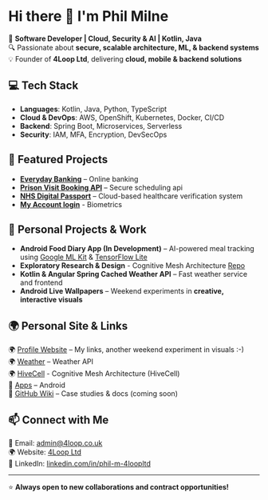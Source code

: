 # Hi there 👋 I'm Phil Milne  

🚀 **Software Developer | Cloud, Security & AI | Kotlin, Java**  
🔍 Passionate about **secure, scalable architecture, ML, & backend systems**  
💡 Founder of **4Loop Ltd**, delivering **cloud, mobile & backend solutions**  

## 💻 Tech Stack
- **Languages**: Kotlin, Java, Python, TypeScript
- **Cloud & DevOps**: AWS, OpenShift, Kubernetes, Docker, CI/CD
- **Backend**: Spring Boot, Microservices, Serverless
- **Security**: IAM, MFA, Encryption, DevSecOps

## 📌 Featured Projects
- **[Everyday Banking](https://www.lloydsbank.com/)** – Online banking  
- **[Prison Visit Booking API](https://github.com/ministryofjustice/visit-scheduler)** – Secure scheduling api  
- **[NHS Digital Passport](https://digital.nhs.uk/services/digital-staff-passport)** – Cloud-based healthcare verification system
- **[My Account login](https://www.legalandgeneral.com/existing-customers/my-account-login/)** - Biometrics
  
## 🌱 Personal Projects & Work  
- **Android Food Diary App (In Development)** – AI-powered meal tracking using [Google ML Kit](https://developers.google.com/ml-kit/) & [TensorFlow Lite](https://www.tensorflow.org/)  
- **Exploratory Research & Design** - Cognitive Mesh Architecture [Repo](https://github.com/4loopltd/HiveCell)
- **Kotlin & Angular Spring Cached Weather API** – Fast weather service and frontend 
- **Android Live Wallpapers** – Weekend experiments in **creative, interactive visuals**
  
## 🌍 Personal Site & Links  
🌍 [Profile Website](https://www.phil-milne.co.uk/) – My links, another weekend experiment in visuals :-)   
🌍 [Weather](https://forecast.phil-milne.co.uk/) – Weather API  
🌍 [HiveCell](http://www.hivecell.4loop.co.uk/) - Cognitive Mesh Architecture (HiveCell)  
🚀 [Apps](https://play.google.com/store/apps/developer?id=4LOOP) – Android  
📖 [GitHub Wiki](https://github.com/4loopltd/4loopltd/wiki) – Case studies & docs (coming soon)  

## 📫 Connect with Me
📧 Email: admin@4loop.co.uk  
🌍 Website: [4Loop Ltd](https://www.4loop.co.uk)  
🔗 LinkedIn: [linkedin.com/in/phil-m-4loopltd](https://www.linkedin.com/in/phil-m-4loopltd)  

---
⭐ **Always open to new collaborations and contract opportunities!**

<!--
**4loopltd/4loopltd** is a ✨ _special_ ✨ repository because its `README.md` (this file) appears on your GitHub profile.

Here are some ideas to get you started:

- 🔭 I’m currently working on ...
- 🌱 I’m currently learning ...
- 👯 I’m looking to collaborate on ...
- 🤔 I’m looking for help with ...
- 💬 Ask me about ...
- 📫 How to reach me: admin@4loop.co.uk
- ⚡ Fun fact: ...
-->
